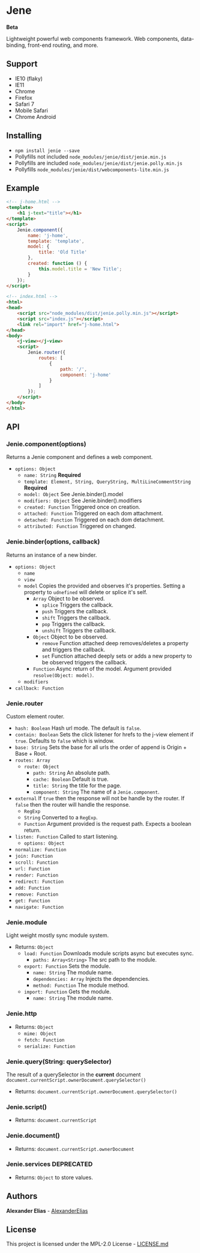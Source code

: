 # Jene

**Beta**

Lightweight powerful web components framework. Web components, data-binding, front-end routing, and more.

## Support

- IE10 (flaky)
- IE11
- Chrome
- Firefox
- Safari 7
- Mobile Safari
- Chrome Android

## Installing

- `npm install jenie --save`
- Pollyfills not included `node_modules/jenie/dist/jenie.min.js`
- Pollyfills are included `node_modules/jenie/dist/jenie.polly.min.js`
- Pollyfills `node_modules/jenie/dist/webcomponents-lite.min.js`

## Example

```html
<!-- j-home.html -->
<template>
	<h1 j-text="title"></h1>
</template>
<script>
	Jenie.component({
		name: 'j-home',
		template: 'template',
		model: {
			title: 'Old Title'
		},
		created: function () {
			this.model.title = 'New Title';
		}
	});
</script>
```

```html
<!-- index.html -->
<html>
<head>
	<script src="node_modules/dist/jenie.polly.min.js"></script>
	<script src="index.js"></script>
	<link rel="import" href="j-home.html">
</head>
<body>
	<j-view></j-view>
	<script>
		Jenie.router({
			routes: [
				{
					path: '/',
					component: 'j-home'
				}
			]
		});
	</script>
</body>
</html>
```

## API

### Jenie.component(options)
Returns a Jenie component and defines a web component.

- `options: Object`
	- `name: String` **Required**
	- `template: Element, String, QueryString, MultiLineCommentString` **Required**
	- `model: Object` See Jenie.binder().model
	- `modifiers: Object` See Jenie.binder().modifiers
	- `created: Function` Triggered once on creation.
	- `attached: Function` Triggered on each dom attachment.
	- `detached: Function` Triggered on each dom detachment.
	- `attributed: Function` Triggered on changed.

### Jenie.binder(options, callback)
Returns an instance of a new binder.

- `options: Object`
	- `name`
	- `view`
	- `model` Copies the provided and observes it's properties. Setting a property to `udnefined` will delete or splice it's self.
		- `Array` Object to be observed.
			- `splice` Triggers the callback.
			- `push` Triggers the callback.
			- `shift` Triggers the callback.
			- `pop` Triggers the callback.
			- `unshift` Triggers the callback.
		- `Object` Object to be observed.
			- `remove` Function attached deep removes/deletes a property and triggers the callback.
			- `set` Function attached deeply sets or adds a new property to be observed triggers the callback.
		- `Function` Async return of the model. Argument provided `resolve(Object: model)`.
	- `modifiers`
- `callback: Function`

### Jenie.router
Custom element router.

- `hash: Boolean` Hash url mode. The default is `false`.
- `contain: Boolean` Sets the click listener for hrefs to the j-view element if `true`. Defaults to `false` which is window.
- `base: String` Sets the base for all urls the order of append is Origin + Base + Root.
- `routes: Array`
	- `route: Object`
		- `path: String` An absolute path.
		- `cache: Boolean` Default is true.
		- `title: String` the title for the page.
		- `component: String` The name of a `Jenie.component`.
- `external` If `true` then the response will not be handle by the router. If `false` then the router will handle the response.
	- `RegExp`
	- `String` Converted to a `RegExp`.
	- `Function` Argument provided is the request path. Expects a boolean return.
- `listen: Function` Called to start listening.
	- `options: Object`
- `normalize: Function`
- `join: Function`
- `scroll: Function`
- `url: Function`
- `render: Function`
- `redirect: Function`
- `add: Function`
- `remove: Function`
- `get: Function`
- `navigate: Function`

### Jenie.module
Light weight mostly sync module system.

- Returns: `Object`
	- `load: Function` Downloads module scripts async but executes sync.
		- `paths: Array<String>` The src path to the module.
	- `export: Function` Sets the module.
		- `name: String` The module name.
		- `dependencies: Array` Injects the dependencies.
		- `method: Function` The module method.
	- `import: Function` Gets the module.
		- `name: String` The module name.

### Jenie.http
- Returns: `Object`
	- `mime: Object`
	- `fetch: Function`
	- `serialize: Function`

### Jenie.query(String: querySelector)
The result of a querySelector in the **current** document `document.currentScript.ownerDocument.querySelector()`

- Returns: `document.currentScript.ownerDocument.querySelector()`

### Jenie.script()
- Returns: `document.currentScript`

### Jenie.document()
- Returns: `document.currentScript.ownerDocument`

### Jenie.services DEPRECATED
- Returns: `Object` to store values.

## Authors
**Alexander Elias** - [AlexanderElias](https://github.com/AlexanderElias)

## License
This project is licensed under the MPL-2.0 License - [LICENSE.md](LICENSE.md)
